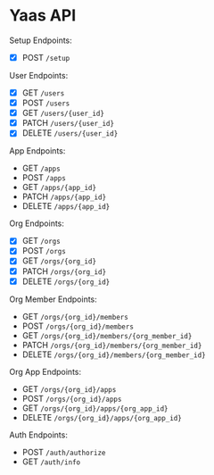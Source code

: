 # Yaas API

Setup Endpoints:
- [x] POST `/setup`

User Endpoints:
- [x] GET `/users`
- [x] POST `/users`
- [x] GET `/users/{user_id}`
- [x] PATCH `/users/{user_id}`
- [x] DELETE `/users/{user_id}`

App Endpoints:
- GET `/apps`
- POST `/apps`
- GET `/apps/{app_id}`
- PATCH `/apps/{app_id}`
- DELETE `/apps/{app_id}`

Org Endpoints:
- [x] GET `/orgs`
- [x] POST `/orgs`
- [x] GET `/orgs/{org_id}`
- [x] PATCH `/orgs/{org_id}`
- [x] DELETE `/orgs/{org_id}`

Org Member Endpoints:
- GET `/orgs/{org_id}/members`
- POST `/orgs/{org_id}/members`
- GET `/orgs/{org_id}/members/{org_member_id}`
- PATCH `/orgs/{org_id}/members/{org_member_id}`
- DELETE `/orgs/{org_id}/members/{org_member_id}`

Org App Endpoints:
- GET `/orgs/{org_id}/apps`
- POST `/orgs/{org_id}/apps`
- GET `/orgs/{org_id}/apps/{org_app_id}`
- DELETE `/orgs/{org_id}/apps/{org_app_id}`

Auth Endpoints:
- POST `/auth/authorize`
- GET `/auth/info`
